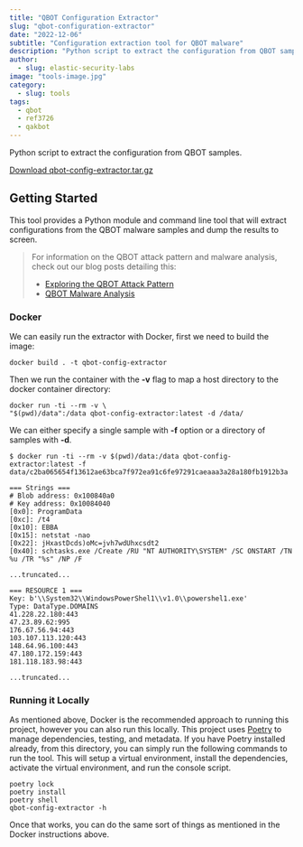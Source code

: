 ```yaml
---
title: "QBOT Configuration Extractor"
slug: "qbot-configuration-extractor"
date: "2022-12-06"
subtitle: "Configuration extraction tool for QBOT malware"
description: "Python script to extract the configuration from QBOT samples."
author:
  - slug: elastic-security-labs
image: "tools-image.jpg"
category:
  - slug: tools
tags:
  - qbot
  - ref3726
  - qakbot
---
```


Python script to extract the configuration from QBOT samples.

[Download qbot-config-extractor.tar.gz](https://assets.contentstack.io/v3/assets/bltefdd0b53724fa2ce/blta4523f3b586ba6ac/62e16e26d2f5267009ac073a/qbot-config-extractor.tar.gz)

## Getting Started

This tool provides a Python module and command line tool that will extract configurations from the QBOT malware samples and dump the results to screen.

> For information on the QBOT attack pattern and malware analysis, check out our blog posts detailing this:
>
> - [Exploring the QBOT Attack Pattern](https://www.elastic.co/security-labs/exploring-the-qbot-attack-pattern)
> - [QBOT Malware Analysis](https://www.elastic.co/security-labs/qbot-malware-analysis)

### Docker

We can easily run the extractor with Docker, first we need to build the image:

```
docker build . -t qbot-config-extractor
```

Then we run the container with the **-v** flag to map a host directory to the docker container directory:

```
docker run -ti --rm -v \
"$(pwd)/data":/data qbot-config-extractor:latest -d /data/
```

We can either specify a single sample with **-f** option or a directory of samples with **-d**.

```
$ docker run -ti --rm -v $(pwd)/data:/data qbot-config-extractor:latest -f data/c2ba065654f13612ae63bca7f972ea91c6fe97291caeaaa3a28a180fb1912b3a

=== Strings ===
# Blob address: 0x100840a0
# Key address: 0x10084040
[0x0]: ProgramData
[0xc]: /t4
[0x10]: EBBA
[0x15]: netstat -nao
[0x22]: jHxastDcds)oMc=jvh7wdUhxcsdt2
[0x40]: schtasks.exe /Create /RU "NT AUTHORITY\SYSTEM" /SC ONSTART /TN %u /TR "%s" /NP /F

...truncated...

=== RESOURCE 1 ===
Key: b'\\System32\\WindowsPowerShel1\\v1.0\\powershel1.exe'
Type: DataType.DOMAINS
41.228.22.180:443
47.23.89.62:995
176.67.56.94:443
103.107.113.120:443
148.64.96.100:443
47.180.172.159:443
181.118.183.98:443

...truncated...
```

### Running it Locally

As mentioned above, Docker is the recommended approach to running this project, however you can also run this locally. This project uses [Poetry](https://python-poetry.org/) to manage dependencies, testing, and metadata. If you have Poetry installed already, from this directory, you can simply run the following commands to run the tool. This will setup a virtual environment, install the dependencies, activate the virtual environment, and run the console script.

```
poetry lock
poetry install
poetry shell
qbot-config-extractor -h
```

Once that works, you can do the same sort of things as mentioned in the Docker instructions above.
